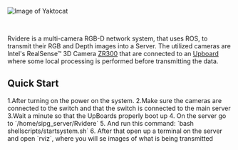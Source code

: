 ![Image of Yaktocat](https://github.com/DonHaul/Rvidere/blob/master/logo.png)

<br>

Rvidere is a multi-camera RGB-D network system, that uses ROS, to transmit their RGB and Depth images into a Server.  The utilized cameras are  Intel's RealSense™ 3D Camera [ZR300](https://click.intel.com/media/ZR300-Product-Datasheet-Public-002.pdf) that are connected to an [Upboard](https://up-board.org/up/specifications/) where some local processing is performed before transmitting the data.


## Quick Start
1.After turning on the power on the system.
2.Make sure the cameras are connected to the switch and that the switch is connected to the main server
3.Wait a minute so that the UpBoards properly boot up
4. On the server go to ´/home/sipg_server/Rvidere´
5. And run this command: ´bash shellscripts/startsystem.sh´
6. After that open up a terminal on the server and open ´rviz´, where you will se images of what is being transmitted

